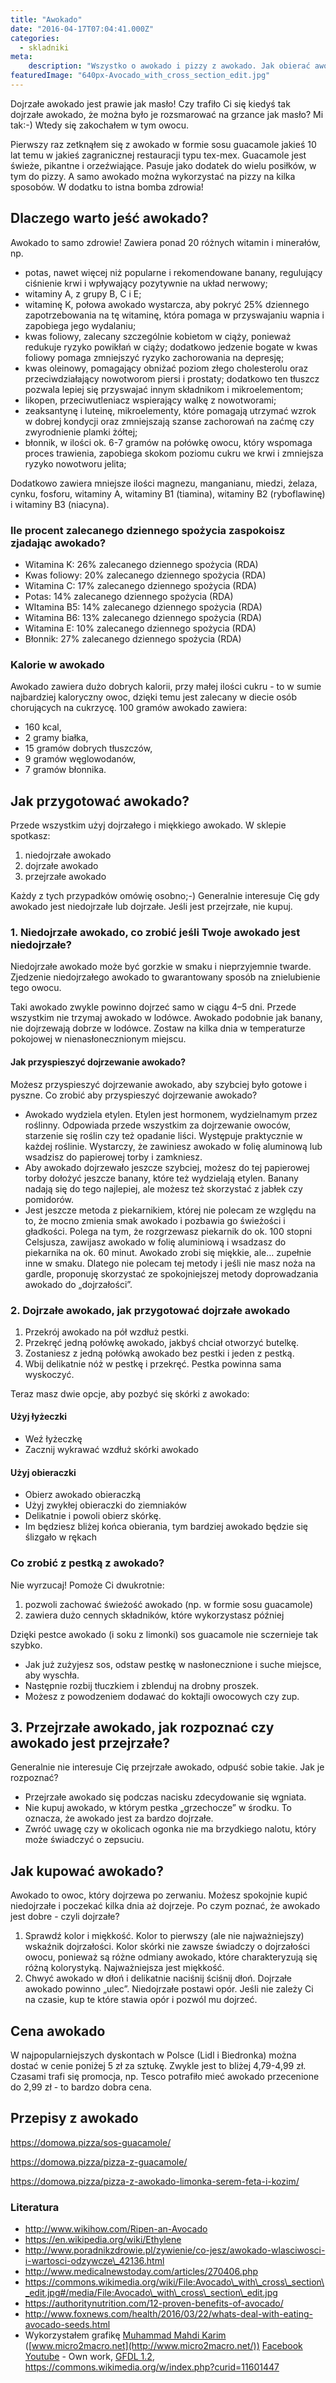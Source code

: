 ```yaml
---
title: "Awokado"
date: "2016-04-17T07:04:41.000Z"
categories: 
  - skladniki
meta: 
    description: "Wszystko o awokado i pizzy z awokado. Jak obierać awokado, jakie awokado kupić, jaka cena, jakie pizze z awokado, jakie właściwości ma awokado, co zrobić z pestką z awokado."
featuredImage: "640px-Avocado_with_cross_section_edit.jpg"
---
```


Dojrzałe awokado jest prawie jak masło! Czy trafiło Ci się kiedyś tak dojrzałe awokado, że można było je rozsmarować na grzance jak masło? Mi tak:-) Wtedy się zakochałem w tym owocu.

Pierwszy raz zetknąłem się z awokado w formie sosu guacamole jakieś 10 lat temu w jakieś zagranicznej restauracji typu tex-mex. Guacamole jest świeże, pikantne i orzeźwiające. Pasuje jako dodatek do wielu posiłków, w tym do pizzy. A samo awokado można wykorzystać na pizzy na kilka sposobów. W dodatku to istna bomba zdrowia!

## Dlaczego warto jeść awokado?

Awokado to samo zdrowie! Zawiera ponad 20 różnych witamin i minerałów, np.

- potas, nawet więcej niż popularne i rekomendowane banany, regulujący ciśnienie krwi i wpływający pozytywnie na układ nerwowy;
- witaminy A, z grupy B, C i E;
- witaminę K, połowa awokado wystarcza, aby pokryć 25% dziennego zapotrzebowania na tę witaminę, która pomaga w przyswajaniu wapnia i zapobiega jego wydalaniu;
- kwas foliowy, zalecany szczególnie kobietom w ciąży, ponieważ redukuje ryzyko powikłań w ciąży; dodatkowo jedzenie bogate w kwas foliowy pomaga zmniejszyć ryzyko zachorowania na depresję;
- kwas oleinowy, pomagający obniżać poziom złego cholesterolu oraz przeciwdziałający nowotworom piersi i prostaty; dodatkowo ten tłuszcz pozwala lepiej się przyswajać innym składnikom i mikroelementom;
- likopen, przeciwutleniacz wspierający walkę z nowotworami;
- zeaksantynę i luteinę, mikroelementy, które pomagają utrzymać wzrok w dobrej kondycji oraz zmniejszają szanse zachorowań na zaćmę czy zwyrodnienie plamki żółtej;
- błonnik, w ilości ok. 6-7 gramów na połówkę owocu, który wspomaga proces trawienia, zapobiega skokom poziomu cukru we krwi i zmniejsza ryzyko nowotworu jelita;

Dodatkowo zawiera mniejsze ilości magnezu, manganianu, miedzi, żelaza, cynku, fosforu, witaminy A, witaminy B1 (tiamina), witaminy B2 (ryboflawinę) i witaminy B3 (niacyna).

### Ile procent zalecanego dziennego spożycia zaspokoisz zjadając awokado?

- Witamina K: 26% zalecanego dziennego spożycia (RDA)
- Kwas foliowy: 20% zalecanego dziennego spożycia (RDA)
- Witamina C: 17% zalecanego dziennego spożycia (RDA)
- Potas: 14% zalecanego dziennego spożycia (RDA)
- WItamina B5: 14% zalecanego dziennego spożycia (RDA)
- Witamina B6: 13% zalecanego dziennego spożycia (RDA)
- Witamina E: 10% zalecanego dziennego spożycia (RDA)
- Błonnik: 27% zalecanego dziennego spożycia (RDA)

### Kalorie w awokado

Awokado zawiera dużo dobrych kalorii, przy małej ilości cukru - to w sumie najbardziej kaloryczny owoc, dzięki temu jest zalecany w diecie osób chorujących na cukrzycę. 100 gramów awokado zawiera:

- 160 kcal,
- 2 gramy białka,
- 15 gramów dobrych tłuszczów,
- 9 gramów węglowodanów,
- 7 gramów błonnika.

## Jak przygotować awokado?

Przede wszystkim użyj dojrzałego i miękkiego awokado. W sklepie spotkasz:

1. niedojrzałe awokado
2. dojrzałe awokado
3. przejrzałe awokado

Każdy z tych przypadków omówię osobno;-) Generalnie interesuje Cię gdy awokado jest niedojrzałe lub dojrzałe. Jeśli jest przejrzałe, nie kupuj.

### 1\. Niedojrzałe awokado, co zrobić jeśli Twoje awokado jest niedojrzałe?

Niedojrzałe awokado może być gorzkie w smaku i nieprzyjemnie twarde. Zjedzenie niedojrzałego awokado to gwarantowany sposób na znielubienie tego owocu.

Taki awokado zwykle powinno dojrzeć samo w ciągu 4–5 dni. Przede wszystkim nie trzymaj awokado w lodówce. Awokado podobnie jak banany, nie dojrzewają dobrze w lodówce. Zostaw na kilka dnia w temperaturze pokojowej w nienasłonecznionym miejscu.

#### Jak przyspieszyć dojrzewanie awokado?

Możesz przyspieszyć dojrzewanie awokado, aby szybciej było gotowe i pyszne. Co zrobić aby przyspieszyć dojrzewanie awokado?

- Awokado wydziela etylen. Etylen jest hormonem, wydzielnamym przez roślinny. Odpowiada przede wszystkim za dojrzewanie owoców, starzenie się roślin czy też opadanie liści. Występuje praktycznie w każdej roślinie. Wystarczy, że zawiniesz awokado w folię aluminową lub wsadzisz do papierowej torby i zamkniesz.
- Aby awokado dojrzewało jeszcze szybciej, możesz do tej papierowej torby dołożyć jeszcze banany, które też wydzielają etylen. Banany nadają się do tego najlepiej, ale możesz też skorzystać z jabłek czy pomidorów.
- Jest jeszcze metoda z piekarnikiem, której nie polecam ze względu na to, że mocno zmienia smak awokado i pozbawia go świeżości i gładkości. Polega na tym, że rozgrzewasz piekarnik do ok. 100 stopni Celsjusza, zawijasz awokado w folię aluminiową i wsadzasz do piekarnika na ok. 60 minut. Awokado zrobi się miękkie, ale… zupełnie inne w smaku. Dlatego nie polecam tej metody i jeśli nie masz noża na gardle, proponuję skorzystać ze spokojniejszej metody doprowadzania awokado do „dojrzałości”.

### 2\. Dojrzałe awokado, jak przygotować dojrzałe awokado

1. Przekrój awokado na pół wzdłuż pestki.
2. Przekręć jedną połówkę awokado, jakbyś chciał otworzyć butelkę.
3. Zostaniesz z jedną połówką awokado bez pestki i jeden z pestką.
4. Wbij delikatnie nóż w pestkę i przekręć. Pestka powinna sama wyskoczyć.

Teraz masz dwie opcje, aby pozbyć się skórki z awokado:

#### Użyj łyżeczki

- Weź łyżeczkę
- Zacznij wykrawać wzdłuż skórki awokado

#### Użyj obieraczki

- Obierz awokado obieraczką
- Użyj zwykłej obieraczki do ziemniaków
- Delikatnie i powoli obierz skórkę.
- Im będziesz bliżej końca obierania, tym bardziej awokado będzie się ślizgało w rękach

### Co zrobić z pestką z awokado?

Nie wyrzucaj! Pomoże Ci dwukrotnie:

1. pozwoli zachować świeżość awokado (np. w formie sosu guacamole)
2. zawiera dużo cennych składników, które wykorzystasz później

Dzięki pestce awokado (i soku z limonki) sos guacamole nie sczernieje tak szybko.

- Jak już zużyjesz sos, odstaw pestkę w nasłonecznione i suche miejsce, aby wyschła.
- Następnie rozbij tłuczkiem i zblenduj na drobny proszek.
- Możesz z powodzeniem dodawać do koktajli owocowych czy zup.

## 3\. Przejrzałe awokado, jak rozpoznać czy awokado jest przejrzałe?

Generalnie nie interesuje Cię przejrzałe awokado, odpuść sobie takie. Jak je rozpoznać?

- Przejrzałe awokado się podczas nacisku zdecydowanie się wgniata.
- Nie kupuj awokado, w którym pestka „grzechocze” w środku. To oznacza, że awokado jest za bardzo dojrzałe.
- Zwróć uwagę czy w okolicach ogonka nie ma brzydkiego nalotu, który może świadczyć o zepsuciu.

## Jak kupować awokado?

Awokado to owoc, który dojrzewa po zerwaniu. Możesz spokojnie kupić niedojrzałe i poczekać kilka dnia aż dojrzeje. Po czym poznać, że awokado jest dobre - czyli dojrzałe?

1. Sprawdź kolor i miękkość. Kolor to pierwszy (ale nie najważniejszy) wskaźnik dojrzałości. Kolor skórki nie zawsze świadczy o dojrzałości owocu, ponieważ są różne odmiany awokado, które charakteryzują się różną kolorystyką. Najważniejsza jest miękkość.
2. Chwyć awokado w dłoń i delikatnie naciśnij ściśnij dłoń. Dojrzałe awokado powinno „ulec”. Niedojrzałe postawi opór. Jeśli nie zależy Ci na czasie, kup te które stawia opór i pozwól mu dojrzeć.

## Cena awokado

W najpopularniejszych dyskontach w Polsce (Lidl i Biedronka) można dostać w cenie poniżej 5 zł za sztukę. Zwykle jest to bliżej 4,79-4,99 zł. Czasami trafi się promocja, np. Tesco potrafiło mieć awokado przecenione do 2,99 zł - to bardzo dobra cena.

## Przepisy z awokado

https://domowa.pizza/sos-guacamole/

https://domowa.pizza/pizza-z-guacamole/

https://domowa.pizza/pizza-z-awokado-limonka-serem-feta-i-kozim/

### Literatura

- http://www.wikihow.com/Ripen-an-Avocado
- https://en.wikipedia.org/wiki/Ethylene
- http://www.poradnikzdrowie.pl/zywienie/co-jesz/awokado-wlasciwosci-i-wartosci-odzywcze\_42136.html
- http://www.medicalnewstoday.com/articles/270406.php
- https://commons.wikimedia.org/wiki/File:Avocado\_with\_cross\_section\_edit.jpg#/media/File:Avocado\_with\_cross\_section\_edit.jpg
- https://authoritynutrition.com/12-proven-benefits-of-avocado/
- http://www.foxnews.com/health/2016/03/22/whats-deal-with-eating-avocado-seeds.html
- Wykorzystałem grafikę [Muhammad Mahdi Karim](//en.wikipedia.org/wiki/User:Muhammad_Mahdi_Karim "w:User:Muhammad Mahdi Karim") ([www.micro2macro.net](http://www.micro2macro.net/)) [Facebook](http://facebook.com/micro2macro) [Youtube](https://www.youtube.com/user/m2mHD) - Own work, [GFDL 1.2](http://www.gnu.org/licenses/old-licenses/fdl-1.2.html "GNU Free Documentation License 1.2"), https://commons.wikimedia.org/w/index.php?curid=11601447
